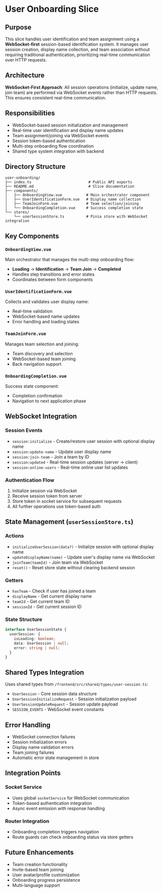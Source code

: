# User Onboarding Slice

## Purpose

This slice handles user identification and team assignment using a **WebSocket-first** session-based identification system. It manages user session creation, display name collection, and team association without requiring traditional authentication, prioritizing real-time communication over HTTP requests.

## Architecture

**WebSocket-First Approach**: All session operations (initialize, update name, join team) are performed via WebSocket events rather than HTTP requests. This ensures consistent real-time communication.

## Responsibilities

- WebSocket-based session initialization and management
- Real-time user identification and display name updates
- Team assignment/joining via WebSocket events
- Session token-based authentication
- Multi-step onboarding flow coordination
- Shared type system integration with backend

## Directory Structure

```text
user-onboarding/
├── index.ts                          # Public API exports
├── README.md                         # Slice documentation
├── components/
│   ├── OnboardingView.vue           # Main orchestrator component
│   ├── UserIdentificationForm.vue   # Display name collection
│   ├── TeamJoinForm.vue             # Team selection/joining
│   └── OnboardingCompletion.vue     # Success completion state
└── stores/
    └── userSessionStore.ts          # Pinia store with WebSocket integration
```

## Key Components

### `OnboardingView.vue`

Main orchestrator that manages the multi-step onboarding flow:

- **Loading** → **Identification** → **Team Join** → **Completed**
- Handles step transitions and error states
- Coordinates between form components

### `UserIdentificationForm.vue`

Collects and validates user display name:

- Real-time validation
- WebSocket-based name updates
- Error handling and loading states

### `TeamJoinForm.vue`

Manages team selection and joining:

- Team discovery and selection
- WebSocket-based team joining
- Back navigation support

### `OnboardingCompletion.vue`

Success state component:

- Completion confirmation
- Navigation to next application phase

## WebSocket Integration

### Session Events

- `session:initialize` - Create/restore user session with optional display name
- `session:update-name` - Update user display name
- `session:join-team` - Join a team by ID
- `session:updated` - Real-time session updates (server → client)
- `session:online-users` - Real-time online user list updates

### Authentication Flow

1. Initialize session via WebSocket
2. Receive session token from server
3. Store token in socket service for subsequent requests
4. All further operations use token-based auth

## State Management (`userSessionStore.ts`)

### Actions

- `initializeUserSession(data?)` - Initialize session with optional display name
- `updateDisplayName(name)` - Update user's display name via WebSocket
- `joinTeam(teamId)` - Join team via WebSocket
- `reset()` - Reset store state without clearing backend session

### Getters

- `hasTeam` - Check if user has joined a team
- `displayName` - Get current display name
- `teamId` - Get current team ID
- `sessionId` - Get current session ID

### State Structure

```typescript
interface UserSessionState {
  userSession: {
    isLoading: boolean;
    data: UserSession | null;
    error: string | null;
  }
}
```

## Shared Types Integration

Uses shared types from `/frontend/src/shared/types/user-session.ts`:

- `UserSession` - Core session data structure
- `UserSessionInitializeRequest` - Session initialization payload
- `UserSessionUpdateRequest` - Session update payload
- `SESSION_EVENTS` - WebSocket event constants

## Error Handling

- WebSocket connection failures
- Session initialization errors
- Display name validation errors
- Team joining failures
- Automatic error state management in store

## Integration Points

### Socket Service

- Uses global `socketService` for WebSocket communication
- Token-based authentication integration
- Async event emission with response handling

### Router Integration

- Onboarding completion triggers navigation
- Route guards can check onboarding status via store getters

## Future Enhancements

- Team creation functionality
- Invite-based team joining
- User avatar/profile customization
- Onboarding progress persistence
- Multi-language support

